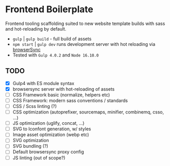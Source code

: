 # Frontend Boilerplate

Frontend tooling scaffolding suited to new website template builds with sass and hot-reloading by default.

* `gulp` | `gulp build` - full build of assets
* `npm start` | `gulp dev` runs development server with hot reloading via [browserSync](https://browsersync.io)
* Tested with `Gulp 4.0.2` and `Node 16.10.0`

## TODO

- [x] Gulp4 with ES module syntax
- [x] browsersync server with hot-reloading of assets
- [ ] CSS Framework basic (normalize, helpers etc)
- [ ] CSS Framework: modern sass conventions / standards
- [ ] CSS / Scss linting (?)
- [ ] CSS optimization (autoprefixer, sourcemaps, minifier, combinemq, csso, ...)
- [ ] JS optimization (uglify, concat, ...)
- [ ] SVG to Iconfont generation, w/ styles
- [ ] Image asset optimization (webp etc)
- [ ] SVG optimization
- [ ] SVG bundling (?)
- [ ] Default browsersync proxy config
- [ ] JS linting (out of scope?)